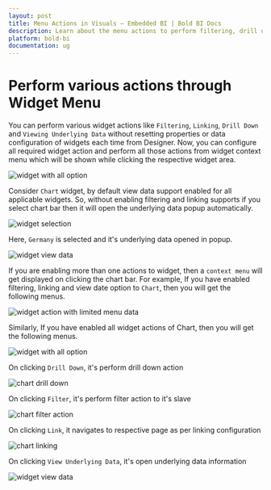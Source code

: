 ```yaml
---
layout: post
title: Menu Actions in Visuals – Embedded BI | Bold BI Docs
description: Learn about the menu actions to perform filtering, drill down, linking and view underlying data in Bold BI.
platform: bold-bi
documentation: ug
---
```


# Perform various actions through Widget Menu

You can perform various widget actions like `Filtering`, `Linking`, `Drill Down` and `Viewing Underlying Data` without resetting properties or data configuration of widgets each time from Designer. Now, you can configure all required widget action and perform all those actions from widget context menu which will be shown while clicking the respective widget area. 

![widget with all option](/bold-bi-docs/static/assets/embedded/visualizing-data/working-with-widgets/images/widget_action_with_all_option.png)

Consider `Chart` widget, by default view data support enabled for all applicable widgets. So, without enabling filtering and linking supports if you select chart bar then it will open the underlying data popup automatically.

![widget selection](/bold-bi-docs/static/assets/embedded/visualizing-data/working-with-widgets/images/chart_widget_bar_selection.png)

Here, `Germany` is selected and it's underlying data opened in popup.

![widget view data](/bold-bi-docs/static/assets/embedded/visualizing-data/working-with-widgets/images/widget_action_view_data.png)

If you are enabling more than one actions to widget, then a `context menu` will get displayed on clicking the chart bar. For example, If you have enabled filtering, linking and view date option to `Chart`, then you will get the following menus.

![widget action with limited menu data](/bold-bi-docs/static/assets/embedded/visualizing-data/working-with-widgets/images/widget_action_limited_menu.png)

Similarly, If you have enabled all widget actions of Chart, then you will get the following menus.

![widget with all option](/bold-bi-docs/static/assets/embedded/visualizing-data/working-with-widgets/images/widget_action_with_all_option.png)

On clicking `Drill Down`, it's perform drill down action

![chart drill down](/bold-bi-docs/static/assets/embedded/visualizing-data/working-with-widgets/images/widget_action_drilldown.png)

On clicking `Filter`, it's perform filter action to it's slave

![chart filter action](/bold-bi-docs/static/assets/embedded/visualizing-data/working-with-widgets/images/widget_action_filtering.png)

On clicking `Link`, it navigates to respective page as per linking configuration

![chart linking](/bold-bi-docs/static/assets/embedded/visualizing-data/working-with-widgets/images/widget_action_linking.png)

On clicking `View Underlying Data`, it's open underlying data information

![widget view data](/bold-bi-docs/static/assets/embedded/visualizing-data/working-with-widgets/images/widget_action_view_data.png)






